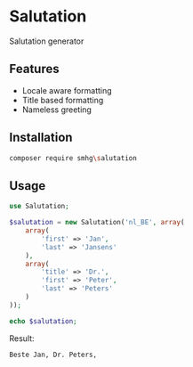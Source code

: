 # Salutation
Salutation generator

## Features
* Locale aware formatting
* Title based formatting
* Nameless greeting

## Installation
```bash
composer require smhg\salutation
```

## Usage
```php
use Salutation;

$salutation = new Salutation('nl_BE', array(
	array(
		'first' => 'Jan',
		'last' => 'Jansens'
	),
	array(
		'title' => 'Dr.',
		'first' => 'Peter',
		'last' => 'Peters'
	)
));

echo $salutation;
```
Result:
```bash
Beste Jan, Dr. Peters,
```